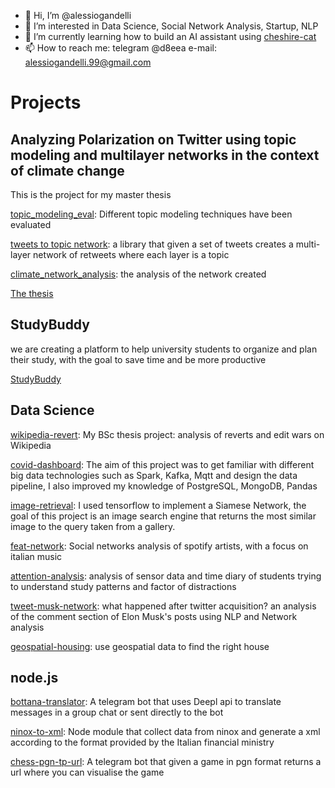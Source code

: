 - 👋 Hi, I’m @alessiogandelli
- 👀 I’m interested in Data Science, Social Network Analysis, Startup, NLP
- 🌱 I’m currently learning how to build an AI assistant using [cheshire-cat](https://github.com/cheshire-cat-ai/core)
- 📫 How to reach me: telegram @d8eea e-mail: alessiogandelli.99@gmail.com


# Projects 

## Analyzing Polarization on Twitter using topic modeling and multilayer networks in the context of climate change 
This is the project for my master thesis

[topic_modeling_eval](https://github.com/alessiogandelli/topic-modeling-eval): Different topic modeling techniques have been evaluated 

[tweets to topic network](https://github.com/alessiogandelli/tweets-to-topic-network): a library that given a set of tweets creates a multi-layer network of retweets where each layer is a topic 

[climate_network_analysis](https://github.com/alessiogandelli/climate-network-analysis): the analysis of the network created 

[The thesis](https://github.com/alessiogandelli/master-thesis/blob/main/AlessioGandelliThesisFinal.pdf)

## StudyBuddy
we are creating a platform to help university students to organize and plan their study, with the goal to save time and be more productive

[StudyBuddy](https://studybuddy.it)







## Data Science  
[wikipedia-revert](https://github.com/WikiCommunityHealth/wikimedia-revert): My BSc thesis project: analysis of reverts and edit wars on Wikipedia 

[covid-dashboard](https://github.com/alessiogandelli/covid-dashboard-unitn): The aim of this project was to get familiar with different big data technologies such as Spark, Kafka, Mqtt and design the data pipeline, I also improved my knowledge of PostgreSQL, MongoDB, Pandas

[image-retrieval](https://github.com/alessiogandelli/machine-learning-unitn): I used tensorflow to implement a Siamese Network, the goal of this project is an image search engine that returns the most similar image to the query taken from a gallery.

[feat-network](https://github.com/alessiogandelli/feat-network): Social networks analysis of spotify artists, with a focus on italian music


[attention-analysis](https://github.com/alessiogandelli/attention-analysis): analysis of sensor data and time diary of students trying to understand study patterns and factor of distractions

[tweet-musk-network](https://github.com/alessiogandelli/tweet-musk-network): what happened after twitter acquisition? an analysis of the comment section of Elon Musk's posts using NLP and Network analysis

[geospatial-housing](https://github.com/alessiogandelli/geospatial-uppsala-housing): use geospatial data to find the right house 


## node.js
[bottana-translator](https://github.com/alessiogandelli/bottana): A telegram bot that uses Deepl api to translate messages in a group chat or sent directly to the bot  

[ninox-to-xml](https://github.com/alessiogandelli/create-xml-module): Node module that collect data from ninox and generate a xml according to the format provided by the Italian financial ministry 

[chess-pgn-tp-url](https://github.com/alessiogandelli/import-chess-game-bot): A telegram bot that given a game in pgn format returns a url where you can visualise the game 

<!---
alessiogandelli/alessiogandelli is a ✨ special ✨ repository because its `README.md` (this file) appears on your GitHub profile.
You can click the Preview link to take a look at your changes.
--->
